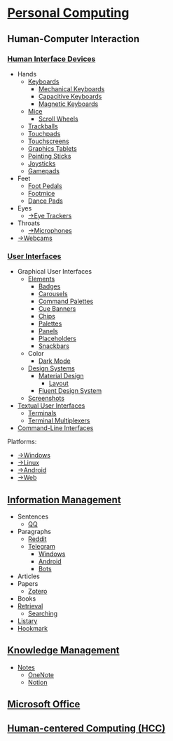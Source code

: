 # [Personal Computing](<Personal Computing.md>)
## Human-Computer Interaction
### [Human Interface Devices](Devices/README.md)
- Hands
  - [Keyboards](Devices/Keyboards/README.md)
    - [Mechanical Keyboards](Devices/Keyboards/Mechanical.md)
    - [Capacitive Keyboards](Devices/Keyboards/Capacitive.md)
    - [Magnetic Keyboards](Devices/Keyboards/Magnetic.md)
  - [Mice](Devices/Mice/README.md)
    - [Scroll Wheels](Devices/Mice/Scroll%20Wheels.md)
  - [Trackballs](Devices/Trackballs/README.md)
  - [Touchpads](Devices/Touchpads/README.md)
  - [Touchscreens](Devices/Touchscreen/README.md)
  - [Graphics Tablets](Devices/Graphics%20Tablets/README.md) 
  - [Pointing Sticks](Devices/Poingting%20Sticks/README.md)
  - [Joysticks](Devices/Joysticks/README.md)
  - [Gamepads](Devices/Gamepads/README.md)
- Feet
  - [Foot Pedals](Devices/Foot%20Pedals/README.md)
  - [Footmice](Devices/Footmice/README.md)
  - [Dance Pads](Devices/Dance%20Pads/README.md)
- Eyes
  - [→Eye Trackers](https://github.com/Chaoses-Ib/VisualComputing/blob/main/Photography/Eye%20Trackers/README.md)
- Throats
  - [→Microphones](https://github.com/Chaoses-Ib/SoundComputing/blob/main/Recording/Microphones.md)
- [→Webcams](https://github.com/Chaoses-Ib/VisualComputing/blob/main/Photography/Cameras/Webcams.md)

### [User Interfaces](Interfaces/README.md)
- Graphical User Interfaces
  - [Elements](Interfaces/Graphical/Elements/README.md)
    - [Badges](Interfaces/Graphical/Elements/Badges.md)
    - [Carousels](Interfaces/Graphical/Elements/Carousels.md)
    - [Command Palettes](Interfaces/Graphical/Elements/Command%20Palettes.md)
    - [Cue Banners](Interfaces/Graphical/Elements/Cue%20Banners.md)
    - [Chips](Interfaces/Graphical/Elements/Chips.md)
    - [Palettes](Interfaces/Graphical/Elements/Palettes.md)
    - [Panels](Interfaces/Graphical/Elements/Panels.md)
    - [Placeholders](Interfaces/Graphical/Elements/Placeholders.md)
    - [Snackbars](Interfaces/Graphical/Elements/Snackbars.md)
  - Color
    - [Dark Mode](Interfaces/Graphical/Color/Dark%20Mode.md)
  - [Design Systems](Interfaces/Graphical/Systems/README.md)
    - [Material Design](Interfaces/Graphical/Systems/Material/README.md)
      - [Layout](Interfaces/Graphical/Systems/Material/Layout.md)
    - [Fluent Design System](Interfaces/Graphical/Systems/Fluent/README.md)
  - [Screenshots](Interfaces/Graphical/Screenshots.md)
- [Textual User Interfaces](Interfaces/Textual/README.md)
  - [Terminals](Interfaces/Textual/Terminals.md)
  - [Terminal Multiplexers](Interfaces/Textual/Multiplexers.md)
- [Command-Line Interfaces](Interfaces/Command-line/README.md)

Platforms:
- [→Windows](https://github.com/Chaoses-Ib/Windows#user-interfaces)
- [→Linux](https://github.com/Chaoses-Ib/Linux)
- [→Android](https://github.com/Chaoses-Ib/Linux#gui)
- [→Web](https://github.com/Chaoses-Ib/Web)

## [Information Management](Information/README.md)
- Sentences
  - [QQ](Information/Sentences/QQ/README.md)
- Paragraphs
  - [Reddit](Information/Paragraphs/Reddit.md)
  - [Telegram](Information/Paragraphs/Telegram/README.md)
    - [Windows](Information/Paragraphs/Telegram/Windows.md)
    - [Android](Information/Paragraphs/Telegram/Android.md)
    - [Bots](Information/Paragraphs/Telegram/Bots.md)
- Articles
- Papers
  - [Zotero](Information/Papers/Zotero/README.md)
- Books
- [Retrieval](Information/Retrieval/README.md)
  - [Searching](Information/Retrieval/Searching.md)
- [Listary](Information/Listary/README.md)
- [Hookmark](Information/Hookmark.md)

## [Knowledge Management](Knowledge/README.md)
- [Notes](Knowledge/Notes/README.md)
  - [OneNote](Knowledge/Notes/OneNote/README.md)
  - [Notion](Knowledge/Notes/Notion/README.md)

## [Microsoft Office](Office/README.md)

## [Human-centered Computing (HCC)](Human/README.md)
